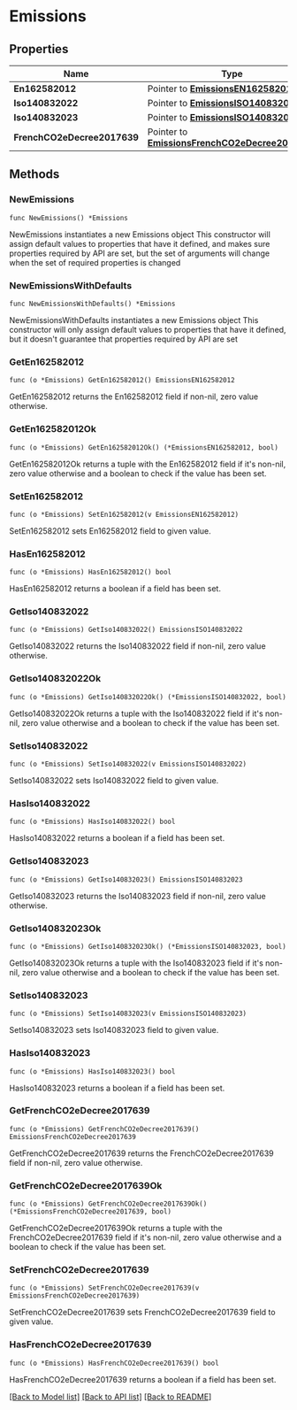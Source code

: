 # Emissions

## Properties

Name | Type | Description | Notes
------------ | ------------- | ------------- | -------------
**En162582012** | Pointer to [**EmissionsEN162582012**](EmissionsEN162582012.md) |  | [optional] 
**Iso140832022** | Pointer to [**EmissionsISO140832022**](EmissionsISO140832022.md) |  | [optional] 
**Iso140832023** | Pointer to [**EmissionsISO140832023**](EmissionsISO140832023.md) |  | [optional] 
**FrenchCO2eDecree2017639** | Pointer to [**EmissionsFrenchCO2eDecree2017639**](EmissionsFrenchCO2eDecree2017639.md) |  | [optional] 

## Methods

### NewEmissions

`func NewEmissions() *Emissions`

NewEmissions instantiates a new Emissions object
This constructor will assign default values to properties that have it defined,
and makes sure properties required by API are set, but the set of arguments
will change when the set of required properties is changed

### NewEmissionsWithDefaults

`func NewEmissionsWithDefaults() *Emissions`

NewEmissionsWithDefaults instantiates a new Emissions object
This constructor will only assign default values to properties that have it defined,
but it doesn't guarantee that properties required by API are set

### GetEn162582012

`func (o *Emissions) GetEn162582012() EmissionsEN162582012`

GetEn162582012 returns the En162582012 field if non-nil, zero value otherwise.

### GetEn162582012Ok

`func (o *Emissions) GetEn162582012Ok() (*EmissionsEN162582012, bool)`

GetEn162582012Ok returns a tuple with the En162582012 field if it's non-nil, zero value otherwise
and a boolean to check if the value has been set.

### SetEn162582012

`func (o *Emissions) SetEn162582012(v EmissionsEN162582012)`

SetEn162582012 sets En162582012 field to given value.

### HasEn162582012

`func (o *Emissions) HasEn162582012() bool`

HasEn162582012 returns a boolean if a field has been set.

### GetIso140832022

`func (o *Emissions) GetIso140832022() EmissionsISO140832022`

GetIso140832022 returns the Iso140832022 field if non-nil, zero value otherwise.

### GetIso140832022Ok

`func (o *Emissions) GetIso140832022Ok() (*EmissionsISO140832022, bool)`

GetIso140832022Ok returns a tuple with the Iso140832022 field if it's non-nil, zero value otherwise
and a boolean to check if the value has been set.

### SetIso140832022

`func (o *Emissions) SetIso140832022(v EmissionsISO140832022)`

SetIso140832022 sets Iso140832022 field to given value.

### HasIso140832022

`func (o *Emissions) HasIso140832022() bool`

HasIso140832022 returns a boolean if a field has been set.

### GetIso140832023

`func (o *Emissions) GetIso140832023() EmissionsISO140832023`

GetIso140832023 returns the Iso140832023 field if non-nil, zero value otherwise.

### GetIso140832023Ok

`func (o *Emissions) GetIso140832023Ok() (*EmissionsISO140832023, bool)`

GetIso140832023Ok returns a tuple with the Iso140832023 field if it's non-nil, zero value otherwise
and a boolean to check if the value has been set.

### SetIso140832023

`func (o *Emissions) SetIso140832023(v EmissionsISO140832023)`

SetIso140832023 sets Iso140832023 field to given value.

### HasIso140832023

`func (o *Emissions) HasIso140832023() bool`

HasIso140832023 returns a boolean if a field has been set.

### GetFrenchCO2eDecree2017639

`func (o *Emissions) GetFrenchCO2eDecree2017639() EmissionsFrenchCO2eDecree2017639`

GetFrenchCO2eDecree2017639 returns the FrenchCO2eDecree2017639 field if non-nil, zero value otherwise.

### GetFrenchCO2eDecree2017639Ok

`func (o *Emissions) GetFrenchCO2eDecree2017639Ok() (*EmissionsFrenchCO2eDecree2017639, bool)`

GetFrenchCO2eDecree2017639Ok returns a tuple with the FrenchCO2eDecree2017639 field if it's non-nil, zero value otherwise
and a boolean to check if the value has been set.

### SetFrenchCO2eDecree2017639

`func (o *Emissions) SetFrenchCO2eDecree2017639(v EmissionsFrenchCO2eDecree2017639)`

SetFrenchCO2eDecree2017639 sets FrenchCO2eDecree2017639 field to given value.

### HasFrenchCO2eDecree2017639

`func (o *Emissions) HasFrenchCO2eDecree2017639() bool`

HasFrenchCO2eDecree2017639 returns a boolean if a field has been set.


[[Back to Model list]](../README.md#documentation-for-models) [[Back to API list]](../README.md#documentation-for-api-endpoints) [[Back to README]](../README.md)


